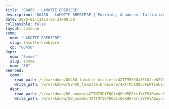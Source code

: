 ```yaml
---
title: "80450 - LAMOTTE BREBIERE"
description: "80450 - LAMOTTE BREBIERE | Entraide, Annonces, Initiatives"
date: 2020-01-11T14:09:21+09:00
collapsible: false
layout: commune
comm:
  nom: "LAMOTTE BREBIERE"
  slug: lamotte-brebiere
  cp: "80450"
dept:
  nom: "Somme"
  slug: somme
  num: "80"
peerpad:
  comm:
    read_path: /r/markdown/80450_lamotte-brebiere/4XTTM5XQQx3FLKfseUZ7Lpuy5m1W9tr8VmRbcufbDybw2adpZ
    write_path: /w/markdown/80450_lamotte-brebiere/4XTTM5XQQx3FLKfseUZ7Lpuy5m1W9tr8VmRbcufbDybw2adpZ-K3TgTd5LekYPCmVw5LiemhCJpGA4G2FpLPp3er1JbxmKJdfZ9iKeVDHeGHZ3Q1Mf6ivV4vKzS3G9fjpskdyr6Ze14PHUzsv988CSBSG6BdcfyVE7h9F8Ww87ht9WN8CJWofzRvpd
  dept:
    read_path: /r/markdown/80_somme/4XTTM75DYEQQimQGkH5F6rrJYrFSA6wyuekdgioEx7v45YjSw
    write_path: /w/markdown/80_somme/4XTTM75DYEQQimQGkH5F6rrJYrFSA6wyuekdgioEx7v45YjSw-K3TgTuB1DbUNHuFo9Fhh6JTUriPx8E5izGkmw9RSNTjUtMFPoZhqqp87szE8th3EytWSHGdhUuQUPjam8aJZh1SdH8pL3ibgUbMdNhU17kjAmSa49LMB2GjXvVwDVurE8mgce3XM
---
```


